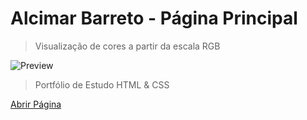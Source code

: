 # Alcimar Barreto - Página Principal
> Visualização de cores a partir da escala RGB

![Preview](./.github/tela.png)

 > Portfólio de Estudo HTML & CSS

[Abrir Página](https://alcimarbarreto.github.io/)

